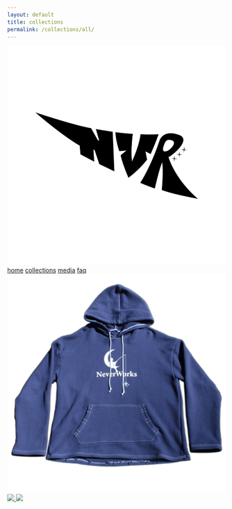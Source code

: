```yaml
---
layout: default
title: collections
permalink: /collections/all/
---
```

<style>
@media only screen and (min-device-width: 768px) {
    .footer {
        /* position: absolute; */
    }
}
    .glitch:hover {
        animation: glitch 1s linear infinite;
    }

    @keyframes glitch {

        2%,
        64% {
            transform: translate(2px, 0) skew(0deg);
        }

        4%,
        60% {
            transform: translate(-2px, 0) skew(0deg);
        }

        62% {
            transform: translate(0, 0) skew(5deg);
        }
    }

    .glitch:before,
    .glitch:after {
        content: attr(title);
        position: absolute;
        left: 0;
    }

    .glitch:before {
        animation: glitchTop 1s linear infinite;
        clip-path: polygon(0 0, 100% 0, 100% 33%, 0 33%);
        -webkit-clip-path: polygon(0 0, 100% 0, 100% 33%, 0 33%);
    }

    @keyframes glitchTop {

        2%,
        64% {
            transform: translate(2px, -2px);
        }

        4%,
        60% {
            transform: translate(-2px, 2px);
        }

        62% {
            transform: translate(13px, -1px) skew(-13deg);
        }
    }

    .glitch:after {
        animation: glitchBotom 1.5s linear infinite;
        clip-path: polygon(0 67%, 100% 67%, 100% 100%, 0 100%);
        -webkit-clip-path: polygon(0 67%, 100% 67%, 100% 100%, 0 100%);
    }

    @keyframes glitchBotom {

        2%,
        64% {
            transform: translate(-2px, 0);
        }

        4%,
        60% {
            transform: translate(-2px, 0);
        }

        62% {
            transform: translate(-22px, 5px) skew(21deg);
        }
    }

    
</style>
<!-- nav links -->
<div class="content-container">
<div class="nav-container">
    <!-- gif header -->
    <div class="header-logo">
        <!-- <video class="header-img" autoplay loop muted playsinline defaultMuted>
            <source src="/images/rotating-logo.mp4" type="video/mp4">
            webp here?
            Your browser does not support the video tag.
        </video>  -->
        <img class="header-img" src="/images/textLogo.png">
    </div>
    <div class="nav-links">
        <a class="nav-link" href="{{ site.url }}/">home</a>
        <a class="nav-link active" href="{{ site.url }}/collections/all/">collections</a>
        <a class="nav-link" href="/media">media</a>
        <a class="nav-link" href="{{ site.url }}/faq">faq</a>
    </div>
</div>

<!-- product row -->
<div class="product-row">
    <a class="product-img-link glitch" href="{{ site.url }}/neverworks-hoodie">
        <img class="product-img" src="/images/products/NeverWorks-Hoodie-Product-Shot.jpg">
    </a>
    <a class="product-img-link glitch" href="{{ site.url }}/gate-belt">
        <img class="product-img js-vhs-filter" src="/images/products/belt-shot1.png">
    </a>
    <a class="product-img-link glitch" href="{{ site.url }}/compass-bandanna">
        <img class="product-img" src="/images/products/bandana1.png">
    </a>
</div>

</div>